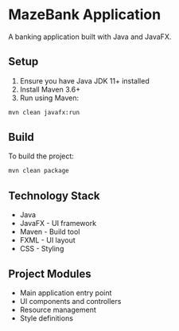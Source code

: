 # MazeBank Application
A banking application built with Java and JavaFX.

## Setup
1. Ensure you have Java JDK 11+ installed
2. Install Maven 3.6+
3. Run using Maven:
```bash
mvn clean javafx:run
```

## Build
To build the project:
```bash
mvn clean package
```

## Technology Stack
- Java
- JavaFX - UI framework
- Maven - Build tool
- FXML - UI layout
- CSS - Styling

## Project Modules
- Main application entry point
- UI components and controllers
- Resource management
- Style definitions
